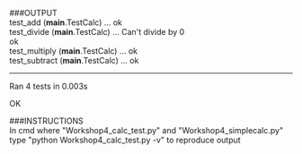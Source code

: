 ###OUTPUT  
test_add (__main__.TestCalc) ... ok  
test_divide (__main__.TestCalc) ... Can't divide by 0  
ok  
test_multiply (__main__.TestCalc) ... ok  
test_subtract (__main__.TestCalc) ... ok  
  
----------------------------------------------------------------------  
Ran 4 tests in 0.003s  
  
OK  
  
  
###INSTRUCTIONS  
In cmd where "Workshop4_calc_test.py" and "Workshop4_simplecalc.py"  
type "python Workshop4_calc_test.py -v" to reproduce output  
  
